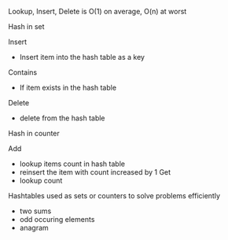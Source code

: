 Lookup, Insert, Delete is O(1) on average, O(n) at worst

Hash in set

Insert
- Insert item into the hash table as a key

Contains
- If item exists in the hash table

Delete
- delete from the hash table

Hash in counter

Add
- lookup items count in hash table
- reinsert the item with count increased by 1
Get
- lookup count

Hashtables used as sets or counters to solve problems efficiently
- two sums
- odd occuring elements
- anagram

